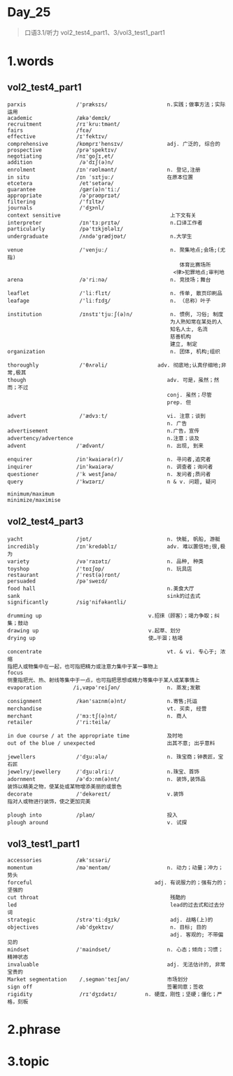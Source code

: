 # Day_25
> 口语3.1/听力 vol2_test4_part1、3/vol3_test1_part1

# 1.words

## vol2_test4_part1
    parxis                /'præksɪs/                   n.实践；做事方法；实际运用
    academic              /ækə'demɪk/
    recruitment           /rɪˈkru:tmənt/
    fairs                 /fεə/
    effective             /ɪ'fektɪv/
    comprehensive         /kɒmprɪ'hensɪv/              adj. 广泛的, 综合的
    prospective           /prə'spektɪv/
    negotiating           /nɪ'goʃɪ,et/
    addition               /ə'dɪʃ(ə)n/
    enrolment             /ɪnˈrəʊlmənt/                n. 登记,注册
    in situ               /ɪn ˈsɪtjuː/                 在原本位置
    etcetera               /et'setərə/
    guarantee              /gær(ə)n'tiː/
    appropriate            /ə'prəʊprɪət/
    filtering              /'fɪltɚ/
    journals               /'dʒɝnl/
    context sensitive                                   上下文有关
    interpreter            /ɪn'tɜːprɪtə/                n.口译工作者
    particularly           /pə'tɪkjʊləlɪ/
    undergraduate          /ʌndə'grædjʊət/              n.大学生

    venue                  /'venjuː/                    n. 聚集地点;会场;(尤指)
                                                           体育比赛场所
                                                         <律>犯罪地点;审判地
    arena                  /ə'riːnə/                    n. 竞技场；舞台

    leaflet                /'liːflɪt/                   n. 传单, 散页印刷品
    leafage                /'liːfɪdʒ/                   n. （总称）叶子

    institution            /ɪnstɪ'tjuːʃ(ə)n/            n. 惯例, 习俗; 制度
                                                        为人熟知常在某处的人
                                                        知名人士, 名流
                                                        慈善机构
                                                        建立, 制定
    organization                                        n. 团体, 机构;组织

    thoroughly             /'θʌrəli/                adv. 彻底地;认真仔细地;非常,极其
    though                                             adv. 可是，虽然；然而；不过
                                                       conj. 虽然；尽管
                                                       prep. 但

    advert                 /'ædvɜːt/                   vi. 注意；谈到
                                                       n. 广告
    advertisement                                      n.广告，宣传
    advertency/advertence                              n.注意；谈及
    advent                /'ædvənt/                    n. 出现, 到来

    enquirer              /in'kwaiərə(r)/              n. 寻问者,追究者
    inquirer              /in'kwaiərə/                 n. 调查者；询问者
    questioner            /ˈk westʃənə/                n. 发问者;质问者
    query                 /'kwɪərɪ/                    n & v. 问题, 疑问
  
    minimum/maximum       
    minimize/maximise

## vol2_test4_part3
    yacht                 /jɒt/                        n. 快艇, 帆船, 游艇
    incredibly            /ɪnˈkredəblɪ/                adv. 难以置信地;很,极为
    variety               /və'raɪətɪ/                  n. 品种, 种类
    toyshop               /'tɒɪʃɒp/                    n. 玩具店
    restaurant            /ˈrest(ə)rɒnt/
    persuaded             /pə'sweɪd/
    food hall                                          n.美食大厅
    sank                                               sink的过去式
    significantly         /sig'nifəkəntli/

    drumming up                                  v.招徕（顾客）；竭力争取；纠集；鼓动
    drawing up                                   v.起草、划分
    drying up                                    使…干涸；枯竭

    concentrate                                        vt. & vi. 专心于; 浓缩
    指把人或物集中在一起，也可指把精力或注意力集中于某一事物上
    focus
    侧重指把光、热、射线等集中于一点，也可指把思想或精力等集中于某人或某事情上
    evaporation          /i,væpə'reiʃən/               n. 蒸发;发散

    consignment           /kən'saɪnm(ə)nt/             n.寄售;托运
    merchandise                                        vt. 买卖, 经营
    merchant              /'mɜːtʃ(ə)nt/                n. 商人
    retailer              /'ri:teilə/

    in due course / at the appropriate time            及时地
    out of the blue / unexpected                       出其不意; 出乎意料

    jewellers             /'dʒu:ələ/                   n. 珠宝商；钟表匠，宝石匠
    jewelry/jewellery     /ˈdʒu:əlri:/                 n.珠宝、首饰
    adornment             /ə'dɔːnm(ə)nt/               n. 装饰,装饰品
    装饰以精美之物，使某处或某物增添美丽的或景色
    decorate              /'dekəreɪt/                  v.装饰
    指对人或物进行装饰，使之更加完美

    plough into           /plaʊ/                       投入
    plough around                                      v. 试探

## vol3_test1_part1
    accessories           /æk'sɛsəri/
    momentum              /mə'mentəm/                  n. 动力；动量；冲力；势头
    forceful                                       adj. 有说服力的；强有力的；坚强的
    cut throat                                          残酷的
    led                                                 lead的过去式和过去分词
    strategic             /strə'tiːdʒɪk/                adj. 战略(上)的
    objectives            /əb'dʒektɪv/                  n. 目标; 目的
                                                        adj. 客观的; 不带偏见的
    mindset               /'maindset/                  n. 心态；倾向；习惯；精神状态
    invaluable                                         adj. 无法估计的, 非常宝贵的
    Market segmentation    /ˌseɡmən'teɪʃən/            市场划分
    sign off                                           签署同意；签收
    rigidity               /rɪ'dʒɪdətɪ/         n. 硬度，刚性；坚硬；僵化；严格，刻板

# 2.phrase


# 3.topic









